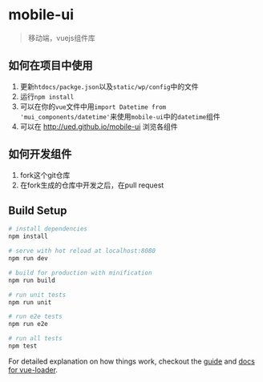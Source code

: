 # mobile-ui

> 移动端，vuejs组件库

## 如何在项目中使用

1. 更新`htdocs/packge.json`以及`static/wp/config`中的文件
2. 运行`npm install`
3. 可以在你的`vue`文件中用`import Datetime from 'mui_components/datetime'`来使用`mobile-ui`中的`datetime`组件
4. 可以在 http://ued.github.io/mobile-ui 浏览各组件

## 如何开发组件

1. fork这个git仓库
2. 在fork生成的仓库中开发之后，在pull request

## Build Setup

``` bash
# install dependencies
npm install

# serve with hot reload at localhost:8080
npm run dev

# build for production with minification
npm run build

# run unit tests
npm run unit

# run e2e tests
npm run e2e

# run all tests
npm test
```

For detailed explanation on how things work, checkout the [guide](https://github.com/vuejs-templates/webpack#vue-webpack-boilerplate) and [docs for vue-loader](http://vuejs.github.io/vue-loader).
